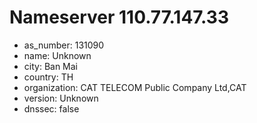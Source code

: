 # Nameserver 110.77.147.33

* as_number: 131090
* name: Unknown
* city: Ban Mai
* country: TH
* organization: CAT TELECOM Public Company Ltd,CAT
* version: Unknown
* dnssec: false
